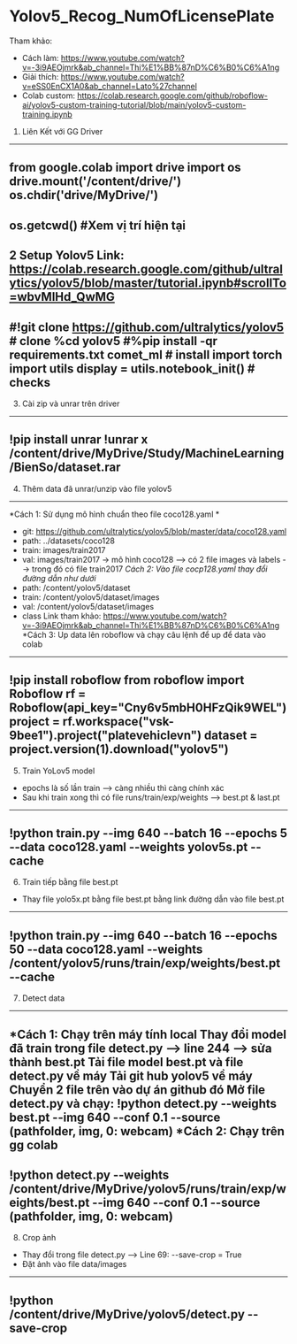 # Yolov5_Recog_NumOfLicensePlate
Tham khảo:
- Cách làm: https://www.youtube.com/watch?v=-3i9AEOjmrk&ab_channel=Thi%E1%BB%87nD%C6%B0%C6%A1ng
- Giải thích: https://www.youtube.com/watch?v=eSS0EnCX1A0&ab_channel=Lato%27channel
- Colab custom: https://colab.research.google.com/github/roboflow-ai/yolov5-custom-training-tutorial/blob/main/yolov5-custom-training.ipynb


1. Liên Kết với GG Driver
-------------------------------
from google.colab import drive
import os
drive.mount('/content/drive/')
os.chdir('drive/MyDrive/')
-------------------------------
os.getcwd() 	#Xem vị trí hiện tại
-------------------------------


2 Setup Yolov5
Link: https://colab.research.google.com/github/ultralytics/yolov5/blob/master/tutorial.ipynb#scrollTo=wbvMlHd_QwMG
-------------------------------
#!git clone https://github.com/ultralytics/yolov5  # clone
%cd yolov5
#%pip install -qr requirements.txt comet_ml  # install
import torch
import utils
display = utils.notebook_init()  # checks
-------------------------------


3. Cài zip và unrar trên driver
-------------------------------
!pip install unrar
!unrar x /content/drive/MyDrive/Study/MachineLearning/BienSo/dataset.rar
-------------------------------


4. Thêm data đã unrar/unzip vào file yolov5
-------------------------------
*Cách 1: Sử dụng mô hình chuẩn theo file coco128.yaml *
- git: https://github.com/ultralytics/yolov5/blob/master/data/coco128.yaml
- path: ../datasets/coco128
- train: images/train2017
- val: images/train2017
-> mô hình coco128 --> có 2 file images và labels --> trong đó có file train2017
*Cách 2: Vào file cocp128.yaml thay đổi đường dẫn như dưới*
- path: /content/yolov5/dataset
- train: /content/yolov5/dataset/images
- val: /content/yolov5/dataset/images
- class
Link tham khảo: https://www.youtube.com/watch?v=-3i9AEOjmrk&ab_channel=Thi%E1%BB%87nD%C6%B0%C6%A1ng
*Cách 3: Up data lên roboflow và chạy câu lệnh để up để data vào colab
-------------------------------
!pip install roboflow
from roboflow import Roboflow
rf = Roboflow(api_key="Cny6v5mbH0HFzQik9WEL")
project = rf.workspace("vsk-9bee1").project("platevehiclevn")
dataset = project.version(1).download("yolov5")
-------------------------------


5. Train YoLov5 model
- epochs là số lần train --> càng nhiều thì càng chính xác
- Sau khi train xong thì có file runs/train/exp/weights --> best.pt & last.pt
-------------------------------
!python train.py --img 640 --batch 16 --epochs 5 --data coco128.yaml --weights yolov5s.pt --cache
-------------------------------


6. Train tiếp bằng file best.pt
- Thay file yolo5x.pt bằng file best.pt bằng link đường dẫn vào file best.pt
-------------------------------
!python train.py --img 640 --batch 16 --epochs 50 --data coco128.yaml --weights /content/yolov5/runs/train/exp/weights/best.pt --cache
-------------------------------


7. Detect data
-------------------------------
*Cách 1: Chạy trên máy tính local
Thay đổi model đã train trong file detect.py --> line 244 --> sửa thành best.pt
Tải file model best.pt và file detect.py về máy
Tải git hub yolov5 về máy
Chuyển 2 file trên vào dự án github đó
Mở file detect.py và chạy: !python detect.py --weights best.pt --img 640 --conf 0.1 --source (pathfolder, img, 0: webcam)
*Cách 2: Chạy trên gg colab
-------------------------------
!python detect.py --weights /content/drive/MyDrive/yolov5/runs/train/exp/weights/best.pt --img 640 --conf 0.1 --source (pathfolder, img, 0: webcam)
-------------------------------


8. Crop ảnh 
- Thay đổi trong file detect.py --> Line 69: --save-crop = True
- Đặt ảnh vào file data/images
-------------------------------
!python /content/drive/MyDrive/yolov5/detect.py --save-crop
-------------------------------
